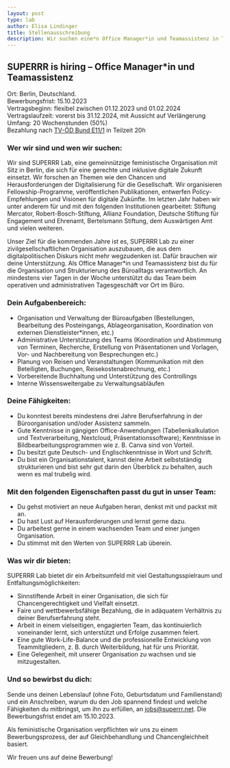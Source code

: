 ```yaml
---
layout: post
type: lab
author: Elisa Lindinger
title: Stellenausschreibung
description: Wir suchen eine*n Office Manager*in und Teamassistenz in Teilzeit
---
```


<h2>SUPERRR is hiring – Office Manager*in und Teamassistenz
</h2>

<p>Ort: Berlin, Deutschland.
<br>Bewerbungsfrist: 15.10.2023
<br>Vertragsbeginn: flexibel zwischen 01.12.2023 und 01.02.2024
<br>Vertragslaufzeit: vorerst bis 31.12.2024, mit Aussicht auf Verlängerung
<br>Umfang: 20 Wochenstunden (50%)
<br>Bezahlung nach <a href="https://oeffentlicher-dienst.info/c/t/rechner/tvoed/bund?id=tvoed-bund-2024&matrix=1">TV-ÖD Bund E11/1</a> in Teilzeit 20h </p>

<h3>Wer wir sind und wen wir suchen:</h3>

<p>Wir sind SUPERRR Lab, eine gemeinnützige feministische Organisation mit Sitz in Berlin, die sich für eine gerechte und inklusive digitale Zukunft einsetzt. Wir forschen an Themen wie den Chancen und Herausforderungen der Digitalisierung für die Gesellschaft. Wir organisieren Fellowship-Programme, veröffentlichen Publikationen, entwerfen Policy-Empfehlungen und Visionen für digitale Zukünfte. Im letzten Jahr haben wir unter anderem für und mit den folgenden Institutionen gearbeitet: Stiftung Mercator, Robert-Bosch-Stiftung, Allianz Foundation, Deutsche Stiftung für Engagement und Ehrenamt, Bertelsmann Stiftung, dem Auswärtigen Amt und vielen weiteren.</p>  
<p>Unser Ziel für die kommenden Jahre ist es, SUPERRR Lab zu einer zivilgesellschaftlichen Organisation auszubauen, die aus dem digitalpolitischen Diskurs nicht mehr wegzudenken ist. Dafür brauchen wir deine Unterstützung. Als Office Manager*in und Teamassistenz bist du für die Organisation und Strukturierung des Büroalltags verantwortlich. An mindestens vier Tagen in der Woche unterstützt du das Team beim operativen und administrativen Tagesgeschäft vor Ort im Büro.</p>

<h3>Dein Aufgabenbereich: </h3>

<ul>
  <li>Organisation und Verwaltung der Büroaufgaben (Bestellungen, Bearbeitung des Posteingangs, Ablageorganisation, Koordination von externen Dienstleister*innen, etc.) </li>
	<li>Administrative Unterstützung des Teams (Koordination und Abstimmung von Terminen, Recherche, Erstellung von Präsentationen und Vorlagen, Vor- und Nachbereitung von Besprechungen etc.)</li>
	<li>Planung von Reisen und Veranstaltungen (Kommunikation mit den Beteiligten, Buchungen, Reisekostenabrechnung, etc.)</li>	
	<li>Vorbereitende Buchhaltung und Unterstützung des Controllings</li>
	<li>Interne Wissensweitergabe zu Verwaltungsabläufen</li>
</ul>

<h3>Deine Fähigkeiten: </h3>

<ul>
	<li>Du konntest bereits mindestens drei Jahre Berufserfahrung in der Büroorganisation und/oder Assistenz sammeln. </li>
	<li>Gute Kenntnisse in gängigen Office-Anwendungen (Tabellenkalkulation und Textverarbeitung, Nextcloud, Präsentationssoftware); Kenntnisse in Bildbearbeitungsprogrammen wie z. B. Canva sind von Vorteil. </li>
  <li>Du besitzt gute Deutsch- und Englischkenntnisse in Wort und Schrift.</li>
	<li>Du bist ein Organisationstalent, kannst deine Arbeit selbstständig strukturieren und bist sehr gut darin den Überblick zu behalten, auch wenn es mal trubelig wird.</li>
</ul>
	
<h3>Mit den folgenden Eigenschaften passt du gut in unser Team:</h3>

<ul>
  <li>Du gehst motiviert an neue Aufgaben heran, denkst mit und packst mit an.</li>
	<li>Du hast Lust auf Herausforderungen und lernst gerne dazu.</li>
	<li>Du arbeitest gerne in einem wachsenden Team und einer jungen Organisation.</li>
	<li>Du stimmst mit den Werten von SUPERRR Lab überein.</li>
</ul>

<h3>Was wir dir bieten:</h3>

<p>SUPERRR Lab bietet dir ein Arbeitsumfeld mit viel Gestaltungsspielraum und Entfaltungsmöglichkeiten: </p>
<ul>
  <li>Sinnstiftende Arbeit in einer Organisation, die sich für Chancengerechtigkeit und Vielfalt einsetzt.</li>
	<li>Faire und wettbewerbsfähige Bezahlung, die in adäquatem Verhältnis zu deiner Berufserfahrung steht.</li>
	<li>Arbeit in einem vielseitigen, engagierten Team, das kontinuierlich voneinander lernt, sich unterstützt und Erfolge zusammen feiert.</li>
	<li>Eine gute Work-Life-Balance und die professionelle Entwicklung von Teammitgliedern, z. B. durch Weiterbildung, hat für uns Priorität.</li>
  <li>Eine Gelegenheit, mit unserer Organisation zu wachsen und sie mitzugestalten.</li>
</ul>

<h3>Und so bewirbst du dich:</h3>
<p>Sende uns deinen Lebenslauf (ohne Foto, Geburtsdatum und Familienstand) und ein Anschreiben, warum du den Job spannend findest und welche Fähigkeiten du mitbringst, um ihn zu erfüllen, an <a href="mailto:jobs@superrr.net">jobs@superrr.net</a>. Die Bewerbungsfrist endet am 15.10.2023.</p>
<p>Als feministische Organisation verpflichten wir uns zu einem Bewerbungsprozess, der auf Gleichbehandlung und Chancengleichheit basiert.</p>
<p>Wir freuen uns auf deine Bewerbung!</p>
